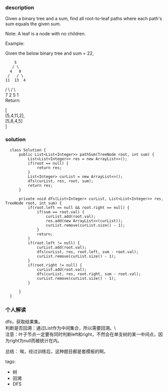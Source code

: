 ### description    
  Given a binary tree and a sum, find all root-to-leaf paths where each path's sum equals the given sum.  
    
  Note: A leaf is a node with no children.  
    
  Example:  
    
  Given the below binary tree and sum = 22,  
    
        5  
       / \  
      4   8  
     /   / \  
    11  13  4  
   /  \    / \  
  7    2  5   1  
  Return:  
    
  [  
     [5,4,11,2],  
     [5,8,4,5]  
  ]  
### solution    
```    
  class Solution {  
      public List<List<Integer>> pathSum(TreeNode root, int sum) {  
          List<List<Integer>> res = new ArrayList<>();  
          if(root == null) {  
              return res;  
          }  
          List<Integer> curList = new ArrayList<>();  
          dfs(curList, res, root, sum);  
          return res;  
      }  
    
      private void dfs(List<Integer> curList, List<List<Integer>> res, TreeNode root, int sum) {  
          if(root.left == null && root.right == null) {  
              if(sum == root.val) {  
                  curList.add(root.val);  
                  res.add(new ArrayList<>(curList));  
                  curList.remove(curList.size() - 1);  
              }  
              return;  
          }  
          if(root.left != null) {  
              curList.add(root.val);  
              dfs(curList, res, root.left, sum - root.val);  
              curList.remove(curList.size() - 1);  
          }  
          if(root.right != null) {  
              curList.add(root.val);  
              dfs(curList, res, root.right, sum - root.val);  
              curList.remove(curList.size() - 1);  
          }  
    
      }  
  }  
```    
    
### 个人解读    
  dfs，获取结果集。  
  判断是否回溯：通过List作为中间集合，所以需要回溯。\  
  注意：叶子节点一定要有同时判断left和right，不然会在单支树的某一中间点，因为right为null而被统计在内。  
    
  总结： 唉，经过训练后，这种题目都是套模板的啊。  
    
tags:    
  -  树  
  -  回溯  
  -  DFS  
